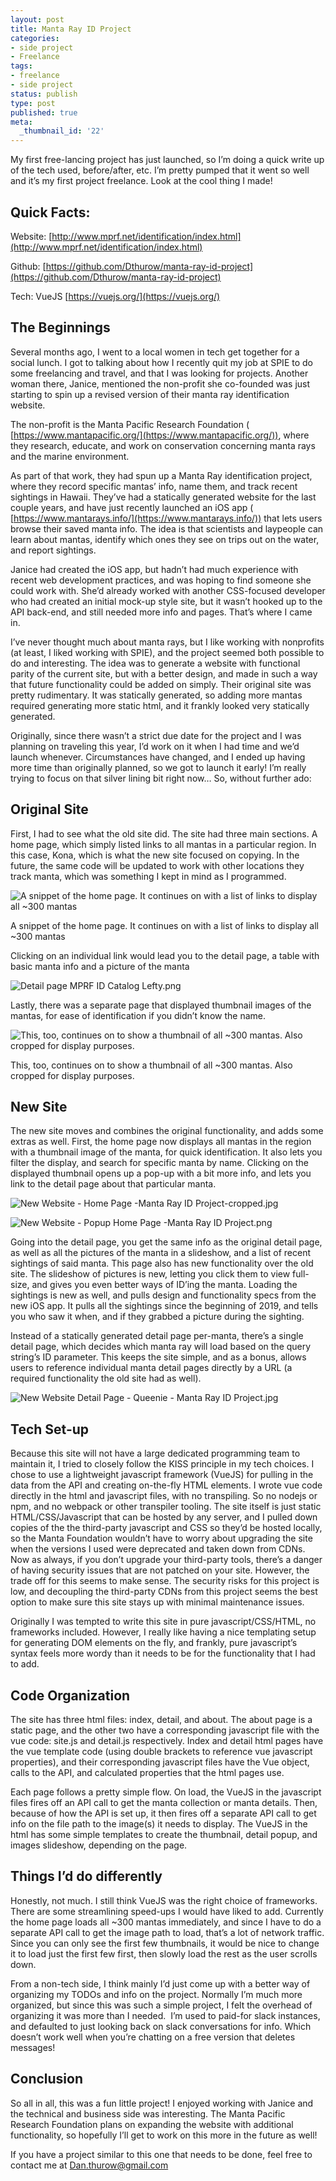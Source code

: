```yaml
---
layout: post
title: Manta Ray ID Project
categories:
- side project
- Freelance
tags:
- freelance
- side project
status: publish
type: post
published: true
meta:
  _thumbnail_id: '22'
---
```


My first free-lancing project has just launched, so I’m doing a quick write up of the tech used, before/after, etc. I’m pretty pumped that it went so well and it’s my first project freelance. Look at the cool thing I made!

## Quick Facts:


Website: 
[http://www.mprf.net/identification/index.html](http://www.mprf.net/identification/index.html)

Github: 
[https://github.com/Dthurow/manta-ray-id-project](https://github.com/Dthurow/manta-ray-id-project)

Tech: VueJS 
[https://vuejs.org/](https://vuejs.org/)



## The Beginnings


Several months ago, I went to a local women in tech get together for a social lunch. I got to talking about how I recently quit my job at SPIE to do some freelancing and travel, and that I was looking for projects. Another woman there, Janice, mentioned the non-profit she co-founded was just starting to spin up a revised version of their manta ray identification website. 

The non-profit is the Manta Pacific Research Foundation (
[https://www.mantapacific.org/](https://www.mantapacific.org/)), where they research, educate, and work on conservation concerning manta rays and the marine environment.

As part of that work, they had spun up a Manta Ray identification project, where they record specific mantas’ info, name them, and track recent sightings in Hawaii. They’ve had a statically generated website for the last couple years, and have just recently launched an iOS app (
[https://www.mantarays.info/](https://www.mantarays.info/)) that lets users browse their saved manta info. The idea is that scientists and laypeople can learn about mantas, identify which ones they see on trips out on the water, and report sightings.

Janice had created the iOS app, but hadn’t had much experience with recent web development practices, and was hoping to find someone she could work with. She’d already worked with another CSS-focused developer who had created an initial mock-up style site, but it wasn’t hooked up to the API back-end, and still needed more info and pages. That’s where I came in. 

I’ve never thought much about manta rays, but I like working with nonprofits (at least, I liked working with SPIE), and the project seemed both possible to do and interesting. The idea was to generate a website with functional parity of the current site, but with a better design, and made in such a way that future functionality could be added on simply. Their original site was pretty rudimentary. It was statically generated, so adding more mantas required generating more static html, and it frankly looked very statically generated. 

Originally, since there wasn’t a strict due date for the project and I was planning on traveling this year, I’d work on it when I had time and we’d launch whenever. Circumstances have changed, and I ended up having more time than originally planned, so we got to launch it early! I’m really trying to focus on that silver lining bit right now… So, without further ado:



## Original Site


First, I had to see what the old site did. The site had three main sections. A home page, which simply listed links to all mantas in a particular region. In this case, Kona, which is what the new site focused on copying. In the future, the same code will be updated to work with other locations they track manta, which was something I kept in mind as I programmed.








  


![A snippet of the home page. It continues on with a list of links to display all ~300 mantas](/squarespace_images/Home+Page+Manta+Pacific+Research+Foundation-cropped.png)
        
          
        

        
          
          
A snippet of the home page. It continues on with a list of links to display all ~300 mantas
  


  



Clicking on an individual link would lead you to the detail page, a table with basic manta info and a picture of the manta








  

    
  
![Detail page MPRF ID Catalog Lefty.png](/squarespace_images/Detail+page+MPRF+ID+Catalog+Lefty.png)
  


  



Lastly, there was a separate page that displayed thumbnail images of the mantas, for ease of identification if you didn’t know the name. 








  

![This, too, continues on to show a thumbnail of all ~300 mantas. Also cropped for display purposes.](/squarespace_images/Thumbnails+MPRF+ID+Catalog+Kona+Female+Mantas-cropped.png)
        
          
        

        
          
          
This, too, continues on to show a thumbnail of all ~300 mantas. Also cropped for display purposes.
  


  





## New Site


The new site moves and combines the original functionality, and adds some extras as well. First, the home page now displays all mantas in the region with a thumbnail image of the manta, for quick identification. It also lets you filter the display, and search for specific manta by name. Clicking on the displayed thumbnail opens up a pop-up with a bit more info, and lets you link to the detail page about that particular manta. 




  

  

![New Website - Home Page -Manta Ray ID Project-cropped.jpg](/squarespace_images/New+Website+-+Home+Page+-Manta+Ray+ID+Project-cropped.jpg)
          
          
        

        

        

      

        
          
            

![New Website - Popup Home Page -Manta Ray ID Project.png](/squarespace_images/New+Website+-+Popup+Home+Page+-Manta+Ray+ID+Project.png)




Going into the detail page, you get the same info as the original detail page, as well as all the pictures of the manta in a slideshow, and a list of recent sightings of said manta. This page also has new functionality over the old site. The slideshow of pictures is new, letting you click them to view full-size, and gives you even better ways of ID’ing the manta. Loading the sightings is new as well, and pulls design and functionality specs from the new iOS app. It pulls all the sightings since the beginning of 2019, and tells you who saw it when, and if they grabbed a picture during the sighting. 

Instead of a statically generated detail page per-manta, there’s a single detail page, which decides which manta ray will load based on the query string’s ID parameter. This keeps the site simple, and as a bonus, allows users to reference individual manta detail pages directly by a URL (a required functionality the old site had as well).








  

    
  

![New Website Detail Page - Queenie - Manta Ray ID Project.jpg](/squarespace_images/New+Website+Detail+Page+-+Queenie+-+Manta+Ray+ID+Project.jpg)
  


  





## Tech Set-up


Because this site will not have a large dedicated programming team to maintain it, I tried to closely follow the KISS principle in my tech choices. I chose to use a lightweight javascript framework (VueJS) for pulling in the data from the API and creating on-the-fly HTML elements. I wrote vue code directly in the html and javascript files, with no transpiling. So no nodejs or npm, and no webpack or other transpiler tooling. The site itself is just static HTML/CSS/Javascript that can be hosted by any server, and I pulled down copies of the the third-party javascript and CSS so they’d be hosted locally, so the Manta Foundation wouldn’t have to worry about upgrading the site when the versions I used were deprecated and taken down from CDNs. Now as always, if you don’t upgrade your third-party tools, there’s a danger of having security issues that are not patched on your site. However, the trade off for this seems to make sense. The security risks for this project is low, and decoupling the third-party CDNs from this project seems the best option to make sure this site stays up with minimal maintenance issues.

Originally I was tempted to write this site in pure javascript/CSS/HTML, no frameworks included. However, I really like having a nice templating setup for generating DOM elements on the fly, and frankly, pure javascript’s syntax feels more wordy than it needs to be for the functionality that I had to add. 

## Code Organization


The site has three html files: index, detail, and about. The about page is a static page, and the other two have a corresponding javascript file with the vue code: site.js and detail.js respectively. Index and detail html pages have the vue template code (using double brackets to reference vue javascript properties), and their corresponding javascript files have the Vue object, calls to the API, and calculated properties that the html pages use. 

Each page follows a pretty simple flow. On load, the VueJS in the javascript files fires off an API call to get the manta collection or manta details. Then, because of how the API is set up, it then fires off a separate API call to get info on the file path to the image(s) it needs to display. The VueJS in the html has some simple templates to create the thumbnail, detail popup, and images slideshow, depending on the page.



## Things I’d do differently


Honestly, not much. I still think VueJS was the right choice of frameworks. There are some streamlining speed-ups I would have liked to add. Currently the home page loads all ~300 mantas immediately, and since I have to do a separate API call to get the image path to load, that’s a lot of network traffic. Since you can only see the first few thumbnails, it would be nice to change it to load just the first few first, then slowly load the rest as the user scrolls down. 

From a non-tech side, I think mainly I’d just come up with a better way of organizing my TODOs and info on the project. Normally I’m much more organized, but since this was such a simple project, I felt the overhead of organizing it was more than I needed.  I’m used to paid-for slack instances, and defaulted to just looking back on slack conversations for info. Which doesn’t work well when you’re chatting on a free version that deletes messages!



## Conclusion


So all in all, this was a fun little project! I enjoyed working with Janice and the technical and business side was interesting. The Manta Pacific Research Foundation plans on expanding the website with additional functionality, so hopefully I’ll get to work on this more in the future as well!

If you have a project similar to this one that needs to be done,  feel free to contact me at Dan.thurow@gmail.com

